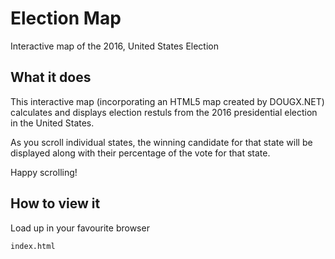 # Election Map
Interactive map of the 2016, United States Election

## What it does ##

This interactive map (incorporating an HTML5 map created by DOUGX.NET) calculates and displays election restuls from the 2016 presidential election in the United States. 

As you scroll individual states, the winning candidate for that state will be displayed along with their percentage of the vote for that state. 

Happy scrolling!

## How to view it ## 

Load up in your favourite browser

`index.html`
